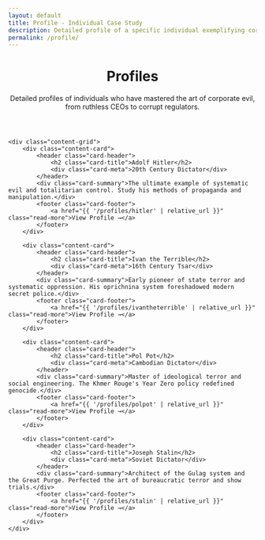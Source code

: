 ```yaml
---
layout: default
title: Profile - Individual Case Study
description: Detailed profile of a specific individual exemplifying corporate exploitation and malfeasance
permalink: /profile/
---
```


<link rel="stylesheet" href="{{ '/assets/css/index-pages.css' | relative_url }}">

<div class="index-page">
    <header class="page-header">
        <h1>Profiles</h1>
        <p class="page-description">Detailed profiles of individuals who have mastered the art of corporate evil, from ruthless CEOs to corrupt regulators.</p>
    </header>

    <div class="content-grid">
        <div class="content-card">
            <header class="card-header">
                <h2 class="card-title">Adolf Hitler</h2>
                <div class="card-meta">20th Century Dictator</div>
            </header>
            <div class="card-summary">The ultimate example of systematic evil and totalitarian control. Study his methods of propaganda and manipulation.</div>
            <footer class="card-footer">
                <a href="{{ '/profiles/hitler' | relative_url }}" class="read-more">View Profile →</a>
            </footer>
        </div>

        <div class="content-card">
            <header class="card-header">
                <h2 class="card-title">Ivan the Terrible</h2>
                <div class="card-meta">16th Century Tsar</div>
            </header>
            <div class="card-summary">Early pioneer of state terror and systematic oppression. His oprichnina system foreshadowed modern secret police.</div>
            <footer class="card-footer">
                <a href="{{ '/profiles/ivantheterrible' | relative_url }}" class="read-more">View Profile →</a>
            </footer>
        </div>

        <div class="content-card">
            <header class="card-header">
                <h2 class="card-title">Pol Pot</h2>
                <div class="card-meta">Cambodian Dictator</div>
            </header>
            <div class="card-summary">Master of ideological terror and social engineering. The Khmer Rouge's Year Zero policy redefined genocide.</div>
            <footer class="card-footer">
                <a href="{{ '/profiles/polpot' | relative_url }}" class="read-more">View Profile →</a>
            </footer>
        </div>

        <div class="content-card">
            <header class="card-header">
                <h2 class="card-title">Joseph Stalin</h2>
                <div class="card-meta">Soviet Dictator</div>
            </header>
            <div class="card-summary">Architect of the Gulag system and the Great Purge. Perfected the art of bureaucratic terror and show trials.</div>
            <footer class="card-footer">
                <a href="{{ '/profiles/stalin' | relative_url }}" class="read-more">View Profile →</a>
            </footer>
        </div>
    </div>
</div>
